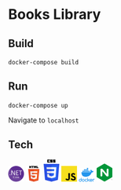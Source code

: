 # Books Library

## Build

```
docker-compose build
```

## Run 

```
docker-compose up
```

Navigate to `localhost`

## Tech

<img src="https://github.com/davamix/books-library/blob/master/logos/net_core.png" alt="ASP.NET Core" title="ASP.NET Core" width="32" > <img src="https://github.com/davamix/books-library/blob/master/logos/html_logo.png" alt="HTML" title="HTML" width="32" > 
<img src="https://github.com/davamix/books-library/blob/master/logos/css_logo.png" alt="CSS" title="CSS" width="32" > 
<img src="https://github.com/davamix/books-library/blob/master/logos/js_logo.png" alt="Javascript" title="Javascript" width="32" > 
<img src="https://github.com/davamix/books-library/blob/master/logos/docker_logo.png" alt="Docker" title="Docker" width="32" > 
<img src="https://github.com/davamix/books-library/blob/master/logos/nginx_logo.png" alt="Nginx" title="Nginx" width="32" > 

